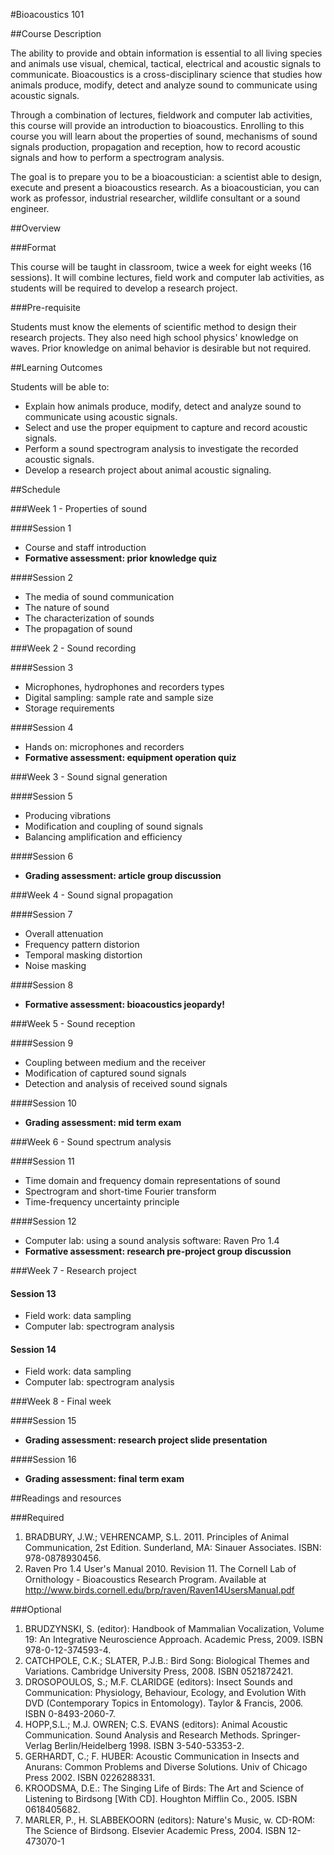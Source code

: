 #Bioacoustics 101

##Course Description

The ability to provide and obtain information is essential to all living species and animals use visual, chemical, tactical, electrical and acoustic signals to communicate. Bioacoustics is a cross-disciplinary science that studies how animals produce, modify, detect and analyze sound to communicate using acoustic signals.

Through a combination of lectures, fieldwork and computer lab activities, this course will provide an introduction to bioacoustics. Enrolling to this course you will learn about the properties of sound, mechanisms of sound signals production, propagation and reception, how to record acoustic signals and how to perform a spectrogram analysis.

The goal is to prepare you to be a bioacoustician: a scientist able to design, execute and present a bioacoustics research. As a bioacoustician, you can work as professor, industrial researcher, wildlife consultant or a sound engineer. 

##Overview

###Format

This course will be taught in classroom, twice a week for eight weeks (16 sessions). It will combine lectures, field work and computer lab activities, as students will be required to develop a research project.

###Pre-requisite

Students must know the elements of scientific method to design their research projects. They also need high school physics' knowledge on waves. Prior knowledge on animal behavior is desirable but not required.


##Learning Outcomes

Students will be able to:

* Explain how animals produce, modify, detect and analyze sound to communicate using acoustic signals.
* Select and use the proper equipment to capture and record acoustic signals.
* Perform a sound spectrogram analysis to investigate the recorded acoustic signals.
* Develop a research project about animal acoustic signaling.


##Schedule

###Week 1 - Properties of sound

####Session 1
* Course and staff introduction
* __Formative assessment: prior knowledge quiz__

####Session 2
* The media of sound communication
* The nature of sound
* The characterization of sounds
* The propagation of sound

###Week 2 - Sound recording

####Session 3
* Microphones, hydrophones and recorders types
* Digital sampling: sample rate and sample size
* Storage requirements

####Session 4
* Hands on: microphones and recorders
* __Formative assessment: equipment operation quiz__

###Week 3 - Sound signal generation

####Session 5
* Producing vibrations
* Modification and coupling of sound signals
* Balancing amplification and efficiency

####Session 6
* __Grading assessment: article group discussion__

###Week 4 - Sound signal propagation

####Session 7
* Overall attenuation
* Frequency pattern distorion
* Temporal masking distortion
* Noise masking

####Session 8
* __Formative assessment: bioacoustics jeopardy!__

###Week 5 - Sound reception

####Session 9
* Coupling between medium and the receiver
* Modification of captured sound signals
* Detection and analysis of received sound signals

####Session 10
* __Grading assessment: mid term exam__

###Week 6 - Sound spectrum analysis

####Session 11
* Time domain and frequency domain representations of sound
* Spectrogram and short-time Fourier transform
* Time-frequency uncertainty principle
 
####Session 12
* Computer lab: using a sound analysis software: Raven Pro 1.4
* __Formative assessment: research pre-project group discussion__

###Week 7 - Research project

#### Session 13
* Field work: data sampling 
* Computer lab: spectrogram analysis

#### Session 14
* Field work: data sampling 
* Computer lab: spectrogram analysis

###Week 8 - Final week

####Session 15
* __Grading assessment: research project slide presentation__

####Session 16
* __Grading assessment: final term exam__

##Readings and resources

###Required

1. BRADBURY, J.W.; VEHRENCAMP, S.L. 2011. Principles of Animal Communication, 2st Edition. Sunderland, MA:
Sinauer Associates. ISBN: 978-0878930456.
2. Raven Pro 1.4 User's Manual 2010. Revision 11. The Cornell Lab of Ornithology - Bioacoustics Research Program. Available at http://www.birds.cornell.edu/brp/raven/Raven14UsersManual.pdf
 
###Optional

1. BRUDZYNSKI, S. (editor): Handbook of Mammalian Vocalization, Volume 19: An Integrative Neuroscience Approach. Academic Press, 2009. ISBN 978-0-12-374593-4.
2. CATCHPOLE, C.K.; SLATER, P.J.B.: Bird Song: Biological Themes and Variations. Cambridge University Press, 2008. ISBN 0521872421.
3. DROSOPOULOS, S.; M.F. CLARIDGE (editors): Insect Sounds and Communication: Physiology, Behaviour, Ecology, and Evolution With DVD (Contemporary Topics in Entomology). Taylor & Francis, 2006. ISBN 0-8493-2060-7.
4. HOPP,S.L.; M.J. OWREN; C.S. EVANS (editors): Animal Acoustic Communication. Sound Analysis and Research Methods. Springer-Verlag Berlin/Heidelberg 1998. ISBN 3-540-53353-2.
5. GERHARDT, C.; F. HUBER: Acoustic Communication in Insects and Anurans: Common Problems and Diverse Solutions. Univ of Chicago Press 2002. ISBN 0226288331.
6. KROODSMA, D.E.: The Singing Life of Birds: The Art and Science of Listening to Birdsong [With CD]. Houghton Mifflin Co., 2005. ISBN 0618405682.
7. MARLER, P., H. SLABBEKOORN (editors): Nature's Music, w. CD-ROM: The Science of Birdsong. Elsevier Academic Press, 2004. ISBN 12-473070-1
